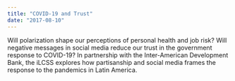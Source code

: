 ```yaml
---
title: "COVID-19 and Trust"
date: "2017-08-10"
---
```


Will polarization shape our perceptions of personal health and job risk? Will negative messages in social media reduce our trust in the government response to COVID-19? In partnership with the Inter-American Development Bank, the iLCSS explores how partisanship and social media frames the response to the pandemics in Latin America.
